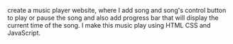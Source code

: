  create a music player website, where I add song and song's control button to play or pause the song and also add progress bar that will display the current time of the song. I make this music play using HTML CSS and JavaScript.
